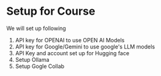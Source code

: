 # Setup for Course
We will set up following 
1. API key for OPENAI to use OPEN AI Models
2. API key for Google/Gemini to use google's LLM models
3. API Key and account set up for Hugging face
4. Setup Ollama
5. Setup Gogle Collab
